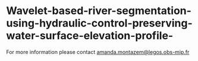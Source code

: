 # Wavelet-based-river-segmentation-using-hydraulic-control-preserving-water-surface-elevation-profile-
For more information please contact amanda.montazem@legos.obs-mip.fr
